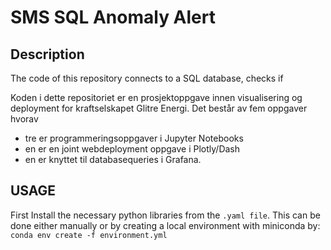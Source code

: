 # SMS SQL Anomaly Alert

## Description
The code of this repository connects to a SQL database, checks if 

Koden i dette repositoriet er en prosjektoppgave innen visualisering og deployment for kraftselskapet Glitre Energi. Det består av fem oppgaver hvorav
- tre er programmeringsoppgaver i Jupyter Notebooks
- en er en joint webdeployment oppgave i Plotly/Dash 
- en er knyttet til databasequeries i Grafana.

## USAGE
First Install the necessary python libraries from the `.yaml file`. This can be done either manually or by creating a local environment with miniconda by:
`conda env create -f environment.yml`